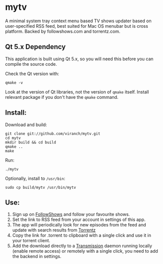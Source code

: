 mytv
=========

A minimal system tray context menu based TV shows updater based on user-specified RSS feed, best suited for Mac OS menubar but is cross platform. Backed by followshows.com and torrentz.com.

Qt 5.x Dependency
---------

This application is built using Qt 5.x, so you will need this before you can compile the source code.

Check the Qt version with:

    qmake -v

Look at the version of Qt libraries, not the version of `qmake` itself. Install relevant package if you don't have the `qmake` command.

Install:
---------

Download and build:

    git clone git://github.com/viranch/mytv.git
    cd mytv
    mkdir build && cd build
    qmake ..
    make

Run:

    ./mytv

Optionally, install to `/usr/bin`:

    sudo cp build/mytv /usr/bin/mytv


Use:
---------

1. Sign up on [FollowShows](http://followshows.com/) and follow your favourite shows.
2. Set the link to RSS feed from your account in settings of this app.
3. The app will periodically look for new episodes from the feed and update with search results from [Torrentz](http://torrentz.com/)
4. Copy the link for .torrent to clipboard with a single click and use it in your torrent client.
5. Add the download directly to a [Transmission](http://transmissionbt.com/) daemon running locally (enable remote access) or remotely with a single click, you need to add the backend in settings.
